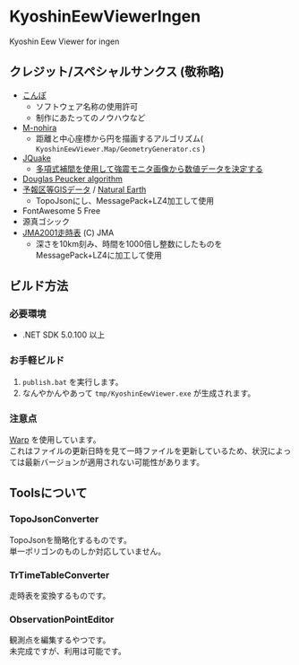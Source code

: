 # KyoshinEewViewerIngen
Kyoshin Eew Viewer for ingen

## クレジット/スペシャルサンクス (敬称略)

- [こんぽ](https://twitter.com/compo031)
  - ソフトウェア名称の使用許可
  - 制作にあたってのノウハウなど
- [M-nohira](https://github.com/M-nohira)
  - 距離と中心座標から円を描画するアルゴリズム( `KyoshinEewViewer.Map/GeometryGenerator.cs` )
- [JQuake](https://jquake.net/)
  - [多項式補間を使用して強震モニタ画像から数値データを決定する](https://qiita.com/NoneType1/items/a4d2cf932e20b56ca444)
- [Douglas Peucker algorithm](https://www.codeproject.com/Articles/18936/A-C-Implementation-of-Douglas-Peucker-Line-Appro)
- [予報区等GISデータ](https://www.data.jma.go.jp/developer/gis.html) / [Natural Earth](https://www.naturalearthdata.com/)
  - TopoJsonにし、MessagePack+LZ4加工して使用
- FontAwesome 5 Free
- 源真ゴシック
- [JMA2001走時表](https://www.data.jma.go.jp/svd/eqev/data/bulletin/catalog/appendix/trtime/trt_j.html) (C) JMA
  - 深さを10km刻み、時間を1000倍し整数にしたものをMessagePack+LZ4に加工して使用

## ビルド方法

### 必要環境

- .NET SDK 5.0.100 以上

### お手軽ビルド

1. `publish.bat` を実行します。
2. なんやかんやあって `tmp/KyoshinEewViewer.exe` が生成されます。

### 注意点

[Warp](https://github.com/dgiagio/warp) を使用しています。  
これはファイルの更新日時を見て一時ファイルを更新しているため、状況によっては最新バージョンが適用されない可能性があります。

## Toolsについて

### TopoJsonConverter

TopoJsonを簡略化するものです。  
単一ポリゴンのものしか対応していません。

### TrTimeTableConverter

走時表を変換するものです。

### ObservationPointEditor

観測点を編集するやつです。  
未完成ですが、利用は可能です。
